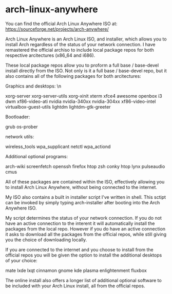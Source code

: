 # arch-linux-anywhere
You can find the official Arch Linux Anywhere ISO at:
https://sourceforge.net/projects/arch-anywhere/

Arch Linux Anywhere is an Arch Linux ISO, and installer, which allows you to install Arch regardless of the status of your network connection. I have remastered the official archiso to include local package repos for both respective arcitectures (x86_64 and i686).

These local package repos allow you to proform a full base / base-devel install directly from the ISO. Not only is it a full base / base-devel repo, but it also contains all of the following packages for both arcitectures:

Graphics and desktops: \n

xorg-server xorg-server-utils xorg-xinit xterm
xfce4
awesome
openbox
i3
dwm
xf86-video-ati
nvidia nvidia-340xx nvidia-304xx
xf86-video-intel
virtualbox-guest-utils
lightdm
lightdm-gtk-greeter

Bootloader:

grub
os-prober

network utils:

wireless_tools
wpa_supplicant
netctl
wpa_actiond

Additional optional programs:

arch-wiki
screenfetch
openssh
firefox
htop
zsh
conky
htop
lynx
pulseaudio
cmus

All of these packages are contained within the ISO, effectively allowing you to install Arch Linux Anywhere, without being connected to the internet.

My ISO also contains a built in installer script I've written in shell. This sctipt can be invoked by simply typing arch-installer after booting into the Arch Anywhere ISO.

My script determines the status of your network connection. If you do not have an active connection to the interent it will automatically install the packages from the local repo. However if you do have an active connection it asks to download all the packages from the official repos, while still giving you the choice of downloading locally.

If you are connected to the internet and you choose to install from the official repos you will be given the option to install the additional desktops of your choice:

mate
lxde
lxqt
cinnamon
gnome
kde plasma
enlightenment
fluxbox

The online install also offers a longer list of additional optional software to be included with your Arch Linux install, all from the official repos.

